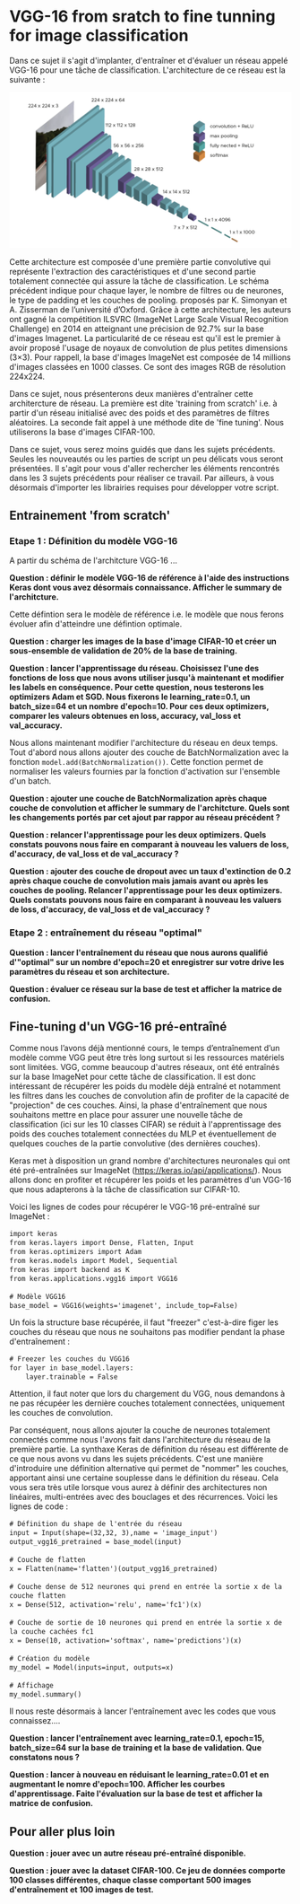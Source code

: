 # VGG-16 from sratch to fine tunning for image classification

Dans ce sujet il s'agit d'implanter, d'entraîner et d'évaluer un réseau appelé VGG-16 pour une tâche de classification.
L'architecture de ce réseau est la suivante :

![image](images/VGG-16.png)

Cette architecture est composée d'une première partie convolutive qui représente l'extraction des caractéristiques et d'une
second partie totalement connectée qui assure la tâche de classification. Le schéma précédent indique pour chaque layer, le nombre de filtres ou de neurones,
le type de padding et les couches de pooling. proposés par K. Simonyan et A. Zisserman de l’université d’Oxford. Grâce à cette architecture, les auteurs ont 
gagné la compétition ILSVRC (ImageNet Large Scale Visual Recognition Challenge) en 2014 en atteignant une précision de 92.7% sur la base d'images Imagenet.
La particularité de ce réseau est qu'il est le premier à avoir proposé l'usage de noyaux de convolution de plus petites dimensions (3×3).
Pour rappell, la base d'images ImageNet est composée de 14 millions d'images classées en 1000 classes. Ce sont des images RGB de résolution 224x224.

Dans ce sujet, nous présenterons deux manières d'entraîner cette architercture de réseau. La première est dite 'training from scratch' i.e. à partir d'un réseau initialisé
avec des poids et des paramètres de filtres aléatoires. La seconde fait appel à une méthode dite de 'fine tuning'. Nous utiliserons la base d'images CIFAR-100.

Dans ce sujet, vous serez moins guidés que dans les sujets précédents. Seules les nouveautés ou les parties de script un peu délicats vous seront présentées. 
Il s'agit pour vous d'aller rechercher les éléments rencontrés dans les 3 sujets précédents pour réaliser ce travail. Par ailleurs, à vous désormais d'importer les librairies
requises pour développer votre script.

## Entrainement 'from scratch'

### Etape 1 : Définition du modèle VGG-16

A partir du schéma de l'architcture VGG-16 ...

**Question : définir le modèle VGG-16 de référence à l'aide des instructions Keras dont vous avez désormais connaissance. Afficher le summary de l'architcture.**

Cette défintion sera le modèle de référence i.e. le modèle que nous ferons évoluer afin d'atteindre une défintion optimale.

**Question : charger les images de la base d'image CIFAR-10 et créer un sous-ensemble de validation de 20% de la base de training.**


**Question : lancer l'apprentissage du réseau. Choisissez l'une des fonctions de loss que nous avons utiliser jusqu'à maintenant
et modifier les labels en conséquence. Pour cette question, nous testerons les optimizers Adam et SGD. Nous fixerons le learning_rate=0.1,
un batch_size=64 et un nombre d'epoch=10. Pour ces deux optimizers, comparer les valeurs obtenues en loss, accuracy, val_loss et val_accuracy.**

Nous allons maintenant modifier l'architecture du réseau en deux temps. Tout d'abord nous allons ajouter des couche de BatchNormalization
avec la fonction ```model.add(BatchNormalization())```. Cette fonction permet de normaliser les valeurs fournies par la fonction d'activation 
sur l'ensemble d'un batch. 

**Question : ajouter une couche de BatchNormalization après chaque couche de convolution et afficher le summary de l'architcture. Quels sont les changements 
portés par cet ajout par rappor au réseau précédent ?**

**Question : relancer l'apprentissage pour les deux optimizers. Quels constats pouvons nous faire en comparant à nouveau les valuers de loss, d'accuracy, de val_loss et de val_accuracy ?**

**Question : ajouter des couche de dropout avec un taux d'extinction de 0.2 après chaque couche de convolution mais jamais avant ou après les couches de pooling. Relancer 
l'apprentissage pour les deux optimizers. Quels constats pouvons nous faire en comparant à nouveau les valuers de loss, d'accuracy, de val_loss et de val_accuracy ?**

### Etape 2 : entraînement du réseau "optimal"

**Question : lancer l'entraînement du réseau que nous aurons qualifié d'"optimal" sur un nombre d'epoch=20 et enregistrer sur votre drive les paramètres du réseau et son architecture.**

**Question : évaluer ce réseau sur la base de test et afficher la matrice de confusion.**

## Fine-tuning d'un VGG-16 pré-entraîné

Comme nous l’avons déjà mentionné cours, le temps d’entraînement d’un modèle comme VGG peut être très long surtout si les ressources matériels sont limitées. 
VGG, comme beaucoup d'autres réseaux, ont été entraînés sur la base ImageNet pour cette tâche de classification. Il est donc intéressant de récupérer les poids du modèle
déjà entraîné et notamment les filtres dans les couches de convolution afin de profiter de la capacité de "projection" de ces couches. Ainsi, la phase d'entraînement que 
nous souhaitons mettre en place pour assurer une nouvelle tâche de classification (ici sur les 10 classes CIFAR) se réduit à l'apprentissage des poids des couches 
totalement connectées du MLP et éventuellement de quelques couches de la partie convolutive (des dernières couches).

Keras met à disposition un grand nombre d'architectures neuronales qui ont été pré-entraînées sur ImageNet (https://keras.io/api/applications/). Nous allons donc en profiter et
récupérer les poids et les paramètres d'un VGG-16 que nous adapterons à la tâche de classification sur CIFAR-10.

Voici les lignes de codes pour récupérer le VGG-16 pré-entraîné sur ImageNet :
```
import keras
from keras.layers import Dense, Flatten, Input
from keras.optimizers import Adam
from keras.models import Model, Sequential
from keras import backend as K
from keras.applications.vgg16 import VGG16

# Modèle VGG16
base_model = VGG16(weights='imagenet', include_top=False)
```

Un fois la structure base récupérée, il faut "freezer" c'est-à-dire figer les couches du réseau que nous ne souhaitons pas modifier pendant la phase d'entraînement :

```
# Freezer les couches du VGG16
for layer in base_model.layers: 
    layer.trainable = False
```

Attention, il faut noter que lors du chargement du VGG, nous demandons à ne pas récupéer les dernière couches totalement connectées, uniquement les couches de convolution.

Par conséquent, nous allons ajouter la couche de neurones totalement connectés comme nous l'avons fait dans l'architecture du réseau de la première partie. La synthaxe Keras de définition
du réseau est différente de ce que nous avons vu dans les sujets précédents. C'est une manière d'introduire une définition alternative qui permet de "nommer" les couches, apportant ainsi une certaine
souplesse dans le définition du réseau. Cela vous sera très utile lorsque vous aurez à définir des architectures non linéaires, multi-entrées avec des bouclages et des récurrences. Voici les lignes de code :

```
# Définition du shape de l'entrée du réseau
input = Input(shape=(32,32, 3),name = 'image_input')
output_vgg16_pretrained = base_model(input)

# Couche de flatten
x = Flatten(name='flatten')(output_vgg16_pretrained)

# Couche dense de 512 neurones qui prend en entrée la sortie x de la couche flatten
x = Dense(512, activation='relu', name='fc1')(x)

# Couche de sortie de 10 neurones qui prend en entrée la sortie x de la couche cachées fc1
x = Dense(10, activation='softmax', name='predictions')(x)

# Création du modèle
my_model = Model(inputs=input, outputs=x)

# Affichage
my_model.summary()

```

Il nous reste désormais à lancer l'entraînement avec les codes que vous connaissez....

**Question : lancer l'entraînement avec learning_rate=0.1, epoch=15, batch_size=64 sur la base de training et la base de validation. Que constatons nous ?**

**Question : lancer à nouveau en réduisant le learning_rate=0.01 et en augmentant le nomre d'epoch=100. Afficher les courbes d'apprentissage. Faite l'évaluation sur la base de test et
afficher la matrice de confusion.**

## Pour aller plus loin

**Question : jouer avec un autre réseau pré-entraîné disponible.**

**Question : jouer avec la dataset CIFAR-100. Ce jeu de données comporte 100 classes différentes, chaque classe comportant 500 images d'entraînement et 100 images de test.**






